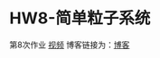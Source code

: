 # HW8-简单粒子系统
第8次作业
[视频](https://pan.baidu.com/s/1HzIDQ5eYa723HB9FG2nPnA)
博客链接为：[博客](https://blog.csdn.net/wzycxy/article/details/102980632)
